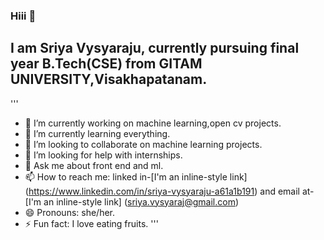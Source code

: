 ### Hiii 👋
## I am Sriya Vysyaraju, currently pursuing final year B.Tech(CSE) from GITAM UNIVERSITY,Visakhapatanam.


'''
* 🔭 I’m currently working on machine learning,open cv projects.
* 🌱 I’m currently learning everything.
* 👯 I’m looking to collaborate on machine learning projects.
* 🤔 I’m looking for help with internships.
* 💬 Ask me about front end and ml.
* 📫 How to reach me: linked in-[I'm an inline-style link] (https://www.linkedin.com/in/sriya-vysyaraju-a61a1b191) and email at- [I'm an inline-style link] (sriya.vysyaraj@gmail.com)
* 😄 Pronouns: she/her.
* ⚡ Fun fact: I love eating fruits.
'''
